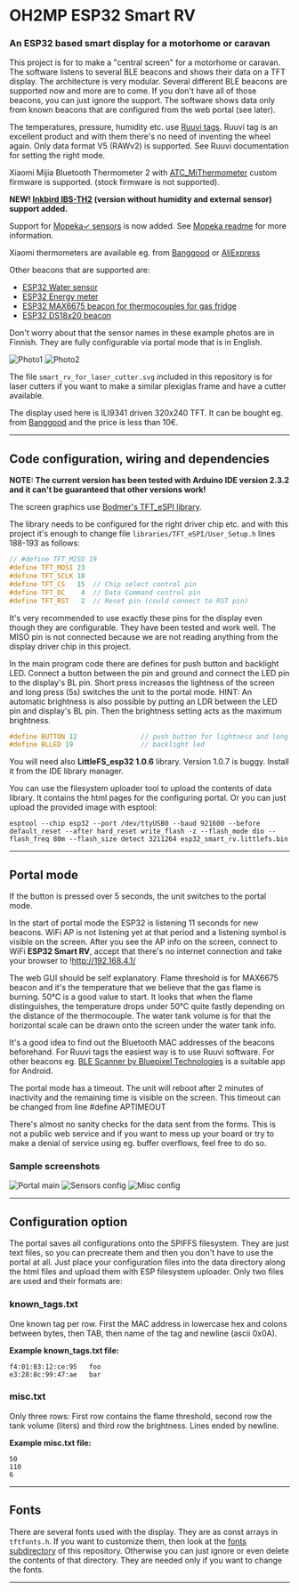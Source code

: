 # OH2MP ESP32 Smart RV

### An ESP32 based smart display for a motorhome or caravan

This project is for to make a "central screen" for a motorhome or caravan. The software listens to
several BLE beacons and shows their data on a TFT display. The architecture is very modular. Several
different BLE beacons are supported now and more are to come. If you don't have all of those beacons, you can 
just ignore the support. The software shows data only from known beacons that are configured from the
web portal (see later).

The temperatures, pressure, humidity etc. use [Ruuvi tags](https://ruuvi.com/). Ruuvi tag is an excellent
product and with them there's no need of inventing the wheel again. Only data format V5 (RAWv2) is supported.
See Ruuvi documentation for setting the right mode.

Xiaomi Mijia Bluetooth Thermometer 2 with 
[ATC_MiThermometer](https://github.com/atc1441/ATC_MiThermometer) custom firmware is supported.
(stock firmware is not supported).

**NEW! [Inkbird IBS-TH2](https://inkbird.com/products/ibs-th2-temp) (version without humidity and external sensor) support added.**

Support for [Mopeka✓ sensors](https://www.mopeka.com/product-category/sensor/) is now added.
See [Mopeka readme](MOPEKA.md) for more information.

Xiaomi thermometers are available eg. from 
[Banggood](https://www.banggood.com/3Pcs-XIAOMI-Mijia-Bluetooth-Smart-Electric-Digital-Thermometer-Hygrometer-2-p-1595118.html?p=6H24052869562201510Z)
or
[AliExpress](https://www.aliexpress.com/item/4000406818501.html)

Other beacons that are supported are:

- [ESP32 Water sensor](https://github.com/oh2mp/esp32_watersensor)
- [ESP32 Energy meter](https://github.com/oh2mp/esp32_energymeter)
- [ESP32 MAX6675 beacon for thermocouples for gas fridge](https://github.com/oh2mp/esp32_max6675_beacon)
- [ESP32 DS18x20 beacon](https://github.com/oh2mp/esp32_ds1820_ble)

Don't worry about that the sensor names in these example photos are in Finnish. They are fully configurable via
portal mode that is in English.

![Photo1](s/smart_rv_photo1_small.jpg)
![Photo2](s/smart_rv_photo2_small.jpg)

The file `smart_rv_for_laser_cutter.svg` included in this repository is for laser cutters if you want to 
make a similar plexiglas frame and have a cutter available.

The display used here is ILI9341 driven 320x240 TFT. It can be bought eg. from 
[Banggood](https://www.banggood.com/2_8-Inch-ILI9341-240x320-SPI-TFT-LCD-Display-Touch-Panel-SPI-Serial-Port-Module-p-1206782.html?p=6H24052869562201510Z)
and the price is less than 10€.

------

## Code configuration, wiring and dependencies

**NOTE: The current version has been tested with Arduino IDE version 2.3.2 and it can't be guaranteed that other versions work!**

The screen graphics use [Bodmer's TFT_eSPI library](https://github.com/Bodmer/TFT_eSPI).

The library needs to be configured for the right driver chip etc. and with this project it's enough
to change file `libraries/TFT_eSPI/User_Setup.h` lines 188-193 as follows:

```c
// #define TFT_MISO 19
#define TFT_MOSI 23
#define TFT_SCLK 18
#define TFT_CS   15  // Chip select control pin
#define TFT_DC    4  // Data Command control pin
#define TFT_RST   2  // Reset pin (could connect to RST pin)
```

It's very recommended to use exactly these pins for the display even though they are configurable. 
They have been tested and work well. The MISO pin is not connected because we are not reading anything
from the display driver chip in this project.

In the main program code there are defines for push button and backlight LED. 
Connect a button between the pin and ground and connect the LED pin to the display's BL pin.
Short press increases the lightness of the screen and long press (5s) switches the unit to the portal mode.
HINT: An automatic brightness is also possible by putting an LDR between the LED pin and display's BL pin.
Then the brightness setting acts as the maximum brightness.

```c
#define BUTTON 12                // push button for lightness and long press starts portal
#define BLLED 19                 // backlight led
```

You will need also **LittleFS_esp32 1.0.6** library. Version 1.0.7 is buggy. Install it from the IDE library manager.

You can use the filesystem uploader tool to upload the contents of data library. It contains the html pages for
the configuring portal. Or you can just upload the provided image with esptool:

`esptool --chip esp32 --port /dev/ttyUSB0 --baud 921600 --before default_reset --after hard_reset write_flash -z --flash_mode dio --flash_freq 80m --flash_size detect 3211264 esp32_smart_rv.littlefs.bin`

------

## Portal mode

If the button is pressed over 5 seconds, the unit switches to the portal mode.

In the start of portal mode the ESP32 is listening 11 seconds for new beacons.
WiFi AP is not listening yet at that period and a listening symbol is visible on the screen. After you see
the AP info on the screen, connect to WiFi **ESP32 Smart RV**, accept that there's no internet connection
and take your browser to !http://192.168.4.1/

The web GUI should be self explanatory. Flame threshold is for MAX6675 beacon and it's the temperature 
that we believe that the gas flame is burning. 50°C is a good value to start. It looks that when the 
flame distinguishes, the temperature drops under 50°C quite fastly depending on the distance of the 
thermocouple. The water tank volume is for that the horizontal scale can be drawn onto the screen under 
the water tank info.

It's a good idea to find out the Bluetooth MAC addresses of the beacons beforehand. For Ruuvi tags the
easiest way is to use Ruuvi software. For other beacons eg. 
[BLE Scanner by Bluepixel Technologies](https://play.google.com/store/apps/details?id=com.macdom.ble.blescanner)
is a suitable app for Android.

The portal mode has a timeout. The unit will reboot after 2 minutes of inactivity and the remaining time
is visible on the screen. This timeout can be changed from line #define APTIMEOUT

There's almost no sanity checks for the data sent from the forms. This is not a public web service and if 
you want to mess up your board or try to make a denial of service using eg. buffer overflows, feel free to 
do so.

### Sample screenshots

![Portal main](s/portal.jpg)
![Sensors config](s/sensors_config.jpg)
![Misc config](s/misc_config.jpg)

------

## Configuration option

The portal saves all configurations onto the SPIFFS filesystem. They are just text files, so you can 
precreate them and then you don't have to use the portal at all. Just place your configuration files into 
the data directory along the html files and upload them with ESP filesystem uploader. Only two files are 
used and their formats are:

### known_tags.txt

One known tag per row. First the MAC address in lowercase hex and colons between bytes, then TAB, 
then name of the tag and newline (ascii 0x0A).

**Example known_tags.txt file:**

```
f4:01:83:12:ce:95	foo
e3:28:8c:99:47:ae	bar
```

### misc.txt

Only three rows: First row contains the flame threshold, second row the tank volume (liters) and third row the brightness. 
Lines ended by newline.

**Example misc.txt file:**

```
50
110
6
```

------

## Fonts

There are several fonts used with the display. They are as const arrays in `tftfonts.h`. If you want to 
customize them, then look at the [fonts subdirectory](fonts/) of this repository. Otherwise you can just 
ignore or even delete the contents of that directory. They are needed only if you want to change the 
fonts.

------
